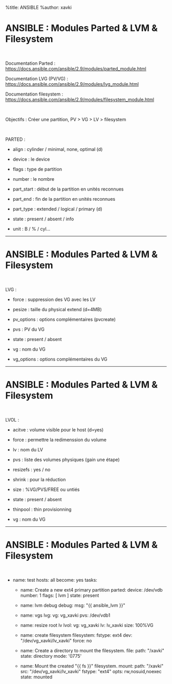 %title: ANSIBLE
%author: xavki


# ANSIBLE : Modules Parted & LVM & Filesystem


<br>

Documentation Parted :
https://docs.ansible.com/ansible/2.9/modules/parted_module.html

Documentation LVG (PV/VG) :
https://docs.ansible.com/ansible/2.9/modules/lvg_module.html

Documentation filesystem :
https://docs.ansible.com/ansible/2.9/modules/filesystem_module.html


<br>

Objectifs : Créer une partition, PV > VG > LV > filesystem


<br>

PARTED :

* align : cylinder / minimal, none, optimal (d)

* device : le device

* flags : type de partition

* number : le nombre

* part_start : début de la partition en unités reconnues

* part_end : fin de la partition en unités reconnues

* part_type : extended / logical / primary (d)

* state : present / absent / info

* unit : B / % / cyl...

------------------------------------------------------------------------------

# ANSIBLE : Modules Parted & LVM & Filesystem


<br>

LVG :

* force : suppression des VG avec les LV

* pesize : taille du physical extend (d=4MB)

* pv_options : options complémentaires (pvcreate)

* pvs : PV du VG

* state : present / absent

* vg : nom du VG

* vg_options : options complémentaires du VG



------------------------------------------------------------------------------

# ANSIBLE : Modules Parted & LVM & Filesystem


<br>

LVOL :

* acitve : volume visible pour le host (d=yes)

* force : permettre la redimenssion du volume

* lv : nom du LV

* pvs : liste des volumes physiques (gain une étape)

* resizefs : yes / no

* shrink : pour la réduction

* size : %VG/PVS/FREE ou untiés

* state : present / absent

* thinpool : thin provisionning

* vg : nom du VG


------------------------------------------------------------------------------

# ANSIBLE : Modules Parted & LVM & Filesystem




<br>

- name: test
  hosts: all
  become: yes
  tasks:

  - name: Create a new ext4 primary partition
    parted:
      device: /dev/vdb
      number: 1
      flags: [ lvm ]
      state: present

  - name: lvm debug
    debug:
      msg: "{{ ansible_lvm }}"

  - name: vgs
    lvg:
      vg: vg_xavki
      pvs: /dev/vdb1

  - name: resize root lv
    lvol:
      vg: vg_xavki
      lv: lv_xavki
      size: 100%VG

  - name: create filesystem
    filesystem:
      fstype: ext4
      dev: "/dev/vg_xavki/lv_xavki"
      force: no


  - name: Create a directory to mount the filesystem.
    file:
      path: "/xavki"
      state: directory
      mode: '0775'

  - name: Mount the created "{{ fs }}" filesystem.
    mount:
      path: "/xavki"
      src: "/dev/vg_xavki/lv_xavki"
      fstype: "ext4"
      opts: rw,nosuid,noexec
      state: mounted

